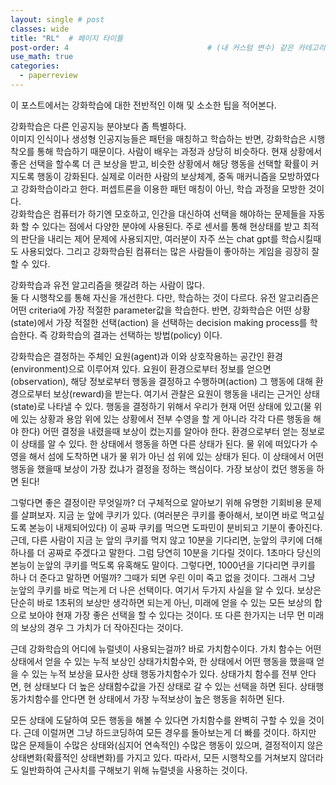 ```yaml
---
layout: single # post
classes: wide
title: "RL"  # 페이지 타이틀
post-order: 4                               # (내 커스텀 변수) 같은 카테고리 내 정렬 순서
use_math: true
categories:
  - paperreview
---
```


이 포스트에서는 강화학습에 대한 전반적인 이해 및 소소한 팁을 적어본다.        


강화학습은 다른 인공지능 분야보다 좀 특별하다.       
이미지 인식이나 생성형 인공지능들은 패턴을 매칭하고 학습하는 반면, 강화학습은 시행착오를 통해 학습하기 때문이다.
사람이 배우는 과정과 상당히 비슷하다. 현재 상황에서 좋은 선택을 할수록 더 큰 보상을 받고, 비슷한 상황에서 해당 행동을 선택할 확률이 커지도록 행동이 강화된다.
실제로 이러한 사람의 보상체계, 중독 매커니즘을 모방하였다고 강화학습이라고 한다.
퍼셉트론을 이용한 패턴 매칭이 아닌, 학습 과정을 모방한 것이다.          
강화학습은 컴퓨터가 하기엔 모호하고, 인간을 대신하여 선택을 해야하는 문제들을 자동화 할 수 있다는 점에서 다양한 분야에 사용된다.
주로 센서를 통해 현상태를 받고 최적의 판단을 내리는 제어 문제에 사용되지만, 여러분이 자주 쓰는 chat gpt를 학습시킬때도 사용되었다.
그리고 강화학습된 컴퓨터는 많은 사람들이 좋아하는 게임을 굉장히 잘할 수 있다.
        

        
강화학습과 유전 알고리즘을 헷갈려 하는 사람이 많다.         
둘 다 시행착오를 통해 자신을 개선한다. 다만, 학습하는 것이 다르다. 
유전 알고리즘은 어떤 criteria에 가장 적절한 parameter값을 학습한다.
반면, 강화학습은 어떤 상황(state)에서 가장 적절한 선택(action) 을 선택하는 decision making process를 학습한다. 
즉 강화학습의 결과는 선택하는 방법(policy) 이다. 

        
강화학습은 결정하는 주체인 요원(agent)과 이와 상호작용하는 공간인 환경(environment)으로 이루어져 있다. 요원이 환경으로부터 정보를 얻으면(observation), 해당 정보로부터 행동을 결정하고 수행하며(action) 그 행동에 대해 환경으로부터 보상(reward)을 받는다. 여기서 관찰은 요원이 행동을 내리는 근거인 상태(state)로 나타낼 수 있다. 
행동을 결정하기 위해서 우리가 현재 어떤 상태에 있고(물 위에 있는 상황과 용암 위에 있는 상황에서 전부 수영을 할 게 아니라 각각 다른 행동을 해야 한다) 어떤 결정을 내렸을때 보상이 컸는지를 알아야 한다. 환경으로부터 얻는 정보로 이 상태를 알 수 있다. 한 상태에서 행동을 하면 다른 상태가 된다. 물 위에 떠있다가 수영을 해서 섬에 도착하면 내가 물 위가 아닌 섬 위에 있는 상태가 된다.
이 상태에서 어떤 행동을 했을때 보상이 가장 컸냐가 결정을 정하는 핵심이다. 가장 보상이 컸던 행동을 하면 된다!

          
그렇다면 좋은 결정이란 무엇일까? 더 구체적으로 알아보기 위해 유명한 기회비용 문제를 살펴보자. 
지금 눈 앞에 쿠키가 있다. (여러분은 쿠키를 좋아해서, 보이면 바로 먹고싶도록 본능이 내제되어있다) 이 공짜 쿠키를 먹으면 도파민이 분비되고 기분이 좋아진다.
근데, 다른 사람이 지금 눈 앞의 쿠키를 먹지 않고 10분을 기다리면, 눈앞의 쿠키에 더해 하나를 더 공짜로 주겠다고 말한다.
그럼 당연히 10분을 기다릴 것이다. 1초마다 당신의 본능이 눈앞의 쿠키를 먹도록 유혹해도 말이다.
그렇다면, 1000년을 기다리면 쿠키를 하나 더 준다고 말하면 어떨까? 그때가 되면 우린 이미 죽고 없을 것이다. 그래서 그냥 눈앞의 쿠키를 바로 먹는게 더 나은 선택이다.
여기서 두가지 사실을 알 수 있다. 보상은 단순히 바로 1초뒤의 보상만 생각하면 되는게 아닌, 미래에 얻을 수 있는 모든 보상의 합으로 보아야 현재 가장 좋은 선택을 할 수 있다는 것이다.
또 다른 한가지는 너무 먼 미래의 보상의 경우 그 가치가 더 작아진다는 것이다.

        
근데 강화학습의 어디에 뉴럴넷이 사용되는걸까? 바로 가치함수이다. 가치 함수는 어떤 상태에서 얻을 수 있는 누적 보상인 상태가치함수와, 한 상태에서 어떤 행동을 했을때 얻을 수 있는 누적 보상을 묘사한 상태 행동가치함수가 있다. 상태가치 함수를 전부 안다면, 현 상태보다 더 높은 상태함수값을 가진 상태로 갈 수 있는 선택을 하면 된다. 상태행동가치함수를 안다면 현 상태에서 가장 누적보상이 높은 행동을 취하면 된다.            

모든 상태에 도달하여 모든 행동을 해볼 수 있다면 가치함수를 완벽히 구할 수 있을 것이다.
근데 이럴꺼면 그냥 하드코딩하여 모든 경우를 돌아보는게 더 빠를 것이다. 하지만 많은 문제들이 수많은 상태와(심지어 연속적인) 수많은 행동이 있으며, 결정적이지 않은 상태변화(확률적인 상태변화)를 가지고 있다.
따라서, 모든 시행착오를 거쳐보지 않더라도 일반화하여 근사치를 구해보기 위해 뉴럴넷을 사용하는 것이다.





